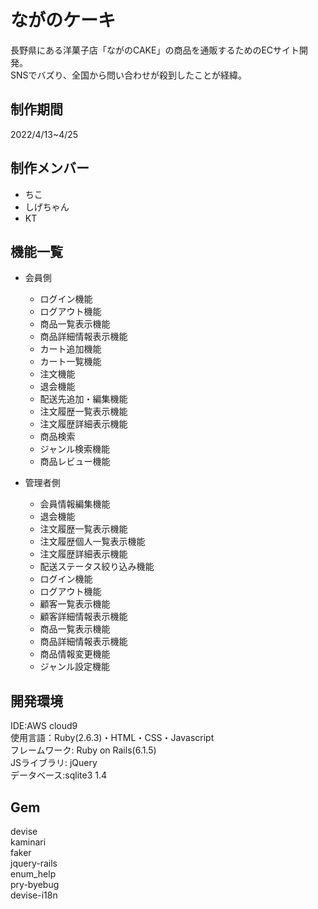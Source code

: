 # ながのケーキ

長野県にある洋菓子店「ながのCAKE」の商品を通販するためのECサイト開発。<br>
SNSでバズり、全国から問い合わせが殺到したことが経緯。<br>

## 制作期間
2022/4/13~4/25

## 制作メンバー
* ちこ
* しげちゃん
* KT

## 機能一覧
* 会員側
	* ログイン機能
	* ログアウト機能
	* 商品一覧表示機能
	* 商品詳細情報表示機能
	* カート追加機能
	* カート一覧機能
	* 注文機能
	* 退会機能
	* 配送先追加・編集機能
	* 注文履歴一覧表示機能
	* 注文履歴詳細表示機能
	* 商品検索
	* ジャンル検索機能
	* 商品レビュー機能

* 管理者側
	* 会員情報編集機能
	* 退会機能
	* 注文履歴一覧表示機能
	* 注文履歴個人一覧表示機能
	* 注文履歴詳細表示機能
	* 配送ステータス絞り込み機能
	* ログイン機能
	* ログアウト機能
	* 顧客一覧表示機能
	* 顧客詳細情報表示機能
	* 商品一覧表示機能
	* 商品詳細情報表示機能
	* 商品情報変更機能
	* ジャンル設定機能

## 開発環境
IDE:AWS cloud9<br>
使用言語：Ruby(2.6.3)・HTML・CSS・Javascript<br>
フレームワーク: Ruby on Rails(6.1.5)<br>
JSライブラリ: jQuery<br>
データベース:sqlite3 1.4<br>

## Gem
devise<br>
kaminari<br>
faker<br>
jquery-rails<br>
enum_help<br>
pry-byebug<br>
devise-i18n<br>